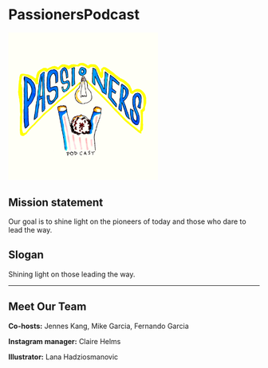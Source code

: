 # PassionersPodcast

<img src ="imag/logo.jpg" width="300">

## Mission statement
Our goal is to shine light on the pioneers of today and those who dare to lead the way.

## Slogan
Shining light on those leading the way.

---
## Meet Our Team 
**Co-hosts:** Jennes Kang, Mike Garcia, Fernando Garcia 

**Instagram manager:** Claire Helms

**Illustrator:** Lana Hadziosmanovic 
